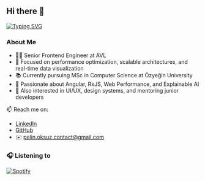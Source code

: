 ## Hi there 👋

[![Typing SVG](https://readme-typing-svg.demolab.com?font=Fira+Code&pause=1000&width=435&lines=Hi+there!+I'm+Pelin+👋;Frontend+Engineer+%7C+Angular+%26+RxJS;Performance+Optimization+Lover)](https://git.io/typing-svg)

### About Me
- 👩‍💻 Senior Frontend Engineer at AVL  
- 🚀 Focused on performance optimization, scalable architectures, and real-time data visualization  
- 📚 Currently pursuing MSc in Computer Science at Özyeğin University  
- 🧩 Passionate about Angular, RxJS, Web Performance, and Explainable AI  
- 🧠 Also interested in UI/UX, design systems, and mentoring junior developers


📫 Reach me on:
- [LinkedIn](https://www.linkedin.com/in/pelin-oksuz/)
- [GitHub](https://github.com/pelinoksuz)
- ✉️ pelin.oksuz.contact@gmail.com

### 🎧 Listening to
[![Spotify](https://spotify-github-profile.vercel.app/api/view?uid=pelinoksuz&cover_image=true&theme=novatorem)](https://spotify-github-profile.vercel.app)

<!--
**pelinoksuz/pelinoksuz** is a ✨ _special_ ✨ repository because its `README.md` (this file) appears on your GitHub profile.

Here are some ideas to get you started:

- 🔭 I’m currently working on ...
- 🌱 I’m currently learning ...
- 👯 I’m looking to collaborate on ...
- 🤔 I’m looking for help with ...
- 💬 Ask me about ...
- 📫 How to reach me: ...
- 😄 Pronouns: ...
- ⚡ Fun fact: ...
-->
